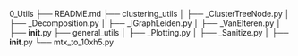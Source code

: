 0_Utils
├── README.md
├── clustering_utils
│   ├── _ClusterTreeNode.py
│   ├── _Decomposition.py
│   ├── _IGraphLeiden.py
│   ├── _VanElteren.py
│   ├── __init__.py
├── general_utils
│   ├── _Plotting.py
│   ├── _Sanitize.py
│   ├── __init__.py
└── mtx_to_10xh5.py